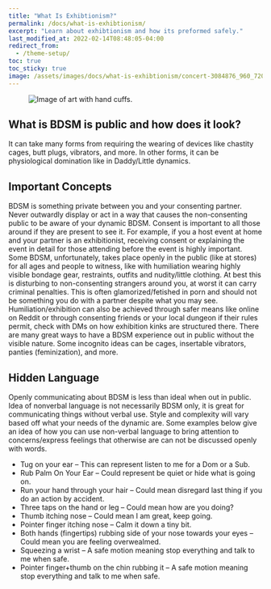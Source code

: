 ```yaml
---
title: "What Is Exhibtionism?"
permalink: /docs/what-is-exhibtionism/
excerpt: "Learn about exhibtionism and how its preformed safely."
last_modified_at: 2022-02-14T08:48:05-04:00
redirect_from:
  - /theme-setup/
toc: true
toc_sticky: true
image: /assets/images/docs/what-is-exhibtionism/concert-3084876_960_720.jpg
---
```

<figure>
  <img src="{{ '/assets/images/docs/what-is-exhibtionism/concert-3084876_960_720.jpg' | relative_url }}" alt="Image of art with hand cuffs.">
</figure>

## What is BDSM is public and how does it look?
It can take many forms from requiring the wearing of devices like chastity cages, butt plugs, vibrators, and more. In other forms, it can be physiological domination like in Daddy/Little dynamics.

## Important Concepts
BDSM is something private between you and your consenting partner. Never outwardly display or act in a way that causes the non-consenting public to be aware of your dynamic BDSM.
Consent is important to all those around if they are present to see it. For example, if you a host event at home and your partner is an exhibitionist, receiving consent or explaining the event in detail for those attending before the event is highly important.
Some BDSM, unfortunately, takes place openly in the public (like at stores) for all ages and people to witness, like with humiliation wearing highly visible bondage gear, restraints, outfits and nudity/little clothing. At best this is disturbing to non-consenting strangers around you, at worst it can carry criminal penalties. This is often glamorized/fetished in porn and should not be something you do with a partner despite what you may see.
Humiliation/exhibition can also be achieved through safer means like online on Reddit or through consenting friends or your local dungeon if their rules permit, check with DMs on how exhibition kinks are structured there.
There are many great ways to have a BDSM experience out in public without the visible nature. Some incognito ideas can be cages, insertable vibrators, panties (feminization), and more.

## Hidden Language
Openly communicating about BDSM is less than ideal when out in public. Idea of nonverbal language is not necessarily BDSM only, it is great for communicating things without verbal use. Style and complexity will vary based off what your needs of the dynamic are. Some examples below give an idea of how you can use non-verbal language to bring attention to concerns/express feelings that otherwise are can not be discussed openly with words.
- Tug on your ear – This can represent listen to me for a Dom or a Sub.
- Rub Palm On Your Ear – Could represent be quiet or hide what is going on.
- Run your hand through your hair – Could mean disregard last thing if you do an action by accident.
- Three taps on the hand or leg – Could mean how are you doing?
- Thumb itching nose – Could mean I am great, keep going.
- Pointer finger itching nose – Calm it down a tiny bit.
- Both hands (fingertips) rubbing side of your nose towards your eyes – Could mean you are feeling overwealmed.
- Squeezing a wrist – A safe motion meaning stop everything and talk to me when safe.
- Pointer finger+thumb on the chin rubbing it – A safe motion meaning stop everything and talk to me when safe.
